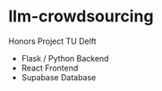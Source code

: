 # llm-crowdsourcing
Honors Project TU Delft

- Flask / Python Backend
- React Frontend
- Supabase Database
